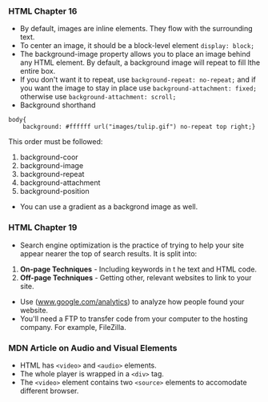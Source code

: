 ### HTML Chapter 16

* By default, images are inline elements. They flow with the surrounding text.  
* To center an image, it should be a block-level element `display: block;`  
* The background-image property allows you to place an image behind any HTML element. By default, a background image will repeat to fill lthe entire box.  
* If you don't want it to repeat, use `background-repeat: no-repeat;` and if you want the image to stay in place use `background-attachment: fixed;` otherwise use `background-attachment: scroll;`  
* Background shorthand  
```
body{
    background: #ffffff url("images/tulip.gif") no-repeat top right;}
```
This order must be followed:  
1. background-coor
1. background-image
1. background-repeat
1. background-attachment
1. background-position

* You can use a gradient as a backgrond image as well.  

### HTML Chapter 19

* Search engine optimization is the practice of trying to help your site appear nearer the top of search results. It is split into:  
1. <b>On-page Techniques</b> - Including keywords in t he text and HTML code.  
1. <b>Off-page Techniques</b> - Getting other, relevant websites to link to your site.  

* Use (www.google.com/analytics) to analyze how people found your website.  
* You'll need a FTP to transfer code from your computer to the hosting company. For example, FileZilla.  

### MDN Article on Audio and Visual Elements

* HTML has `<video>` and `<audio>` elements.  
* The whole player is wrapped in a `<div>` tag.     
* The `<video>` element contains two `<source>` elements to accomodate different browser.  


